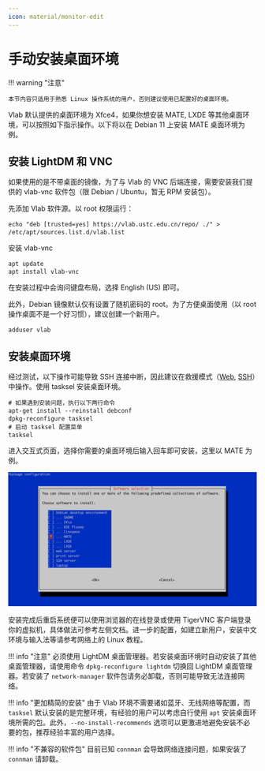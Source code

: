 ```yaml
---
icon: material/monitor-edit
---
```


# 手动安装桌面环境

!!! warning "注意"

    本节内容只适用于熟悉 Linux 操作系统的用户，否则建议使用已配置好的桌面环境。

Vlab 默认提供的桌面环境为 Xfce4，如果你想安装 MATE, LXDE 等其他桌面环境，可以按照如下指示操作。以下将以在 Debian 11 上安装 MATE 桌面环境为例。

## 安装 LightDM 和 VNC

如果使用的是不带桌面的镜像，为了与 Vlab 的 VNC 后端连接，需要安装我们提供的 vlab-vnc 软件包（限 Debian / Ubuntu，暂无 RPM 安装包）。

先添加 Vlab 软件源。以 root 权限运行：

```shell
echo "deb [trusted=yes] https://vlab.ustc.edu.cn/repo/ ./" > /etc/apt/sources.list.d/vlab.list
```

安装 vlab-vnc

```shell
apt update
apt install vlab-vnc
```

在安装过程中会询问键盘布局，选择 English (US) 即可。

此外，Debian 镜像默认仅有设置了随机密码的 root。为了方便桌面使用（以 root 操作桌面不是一个好习惯），建议创建一个新用户。

```shell
adduser vlab
```

## 安装桌面环境

经过测试，以下操作可能导致 SSH 连接中断，因此建议在救援模式（[Web](../login/ssh.md#web-username), [SSH](../faq.md#recovery-sshd)）中操作。使用 tasksel 安装桌面环境。

```shell
# 如果遇到安装问题，执行以下两行命令
apt-get install --reinstall debconf
dpkg-reconfigure tasksel
# 启动 tasksel 配置菜单
tasksel
```

进入交互式页面，选择你需要的桌面环境后输入回车即可安装，这里以 MATE 为例。

![Tasksel](../images/install-desktop-tasksel.png)

安装完成后重启系统便可以使用浏览器的在线登录或使用 TigerVNC 客户端登录你的虚拟机，具体做法可参考左侧文档。进一步的配置，如建立新用户，安装中文环境与输入法等请参考网络上的 Linux 教程。

!!! info "注意"
    必须使用 LightDM 桌面管理器。若安装桌面环境时自动安装了其他桌面管理器，请使用命令 `dpkg-reconfigure lightdm` 切换回 LightDM 桌面管理器。若安装了 `network-manager` 软件包请务必卸载，否则可能导致无法连接网络。

!!! info "更加精简的安装"
    由于 Vlab 环境不需要诸如蓝牙、无线网络等配置，而 `tasksel` 默认安装的是完整环境，有经验的用户可以考虑自行使用 `apt` 安装桌面环境所需的包。此外，`--no-install-recommends` 选项可以更激进地避免安装不必要的包，推荐经验丰富的用户选择。

!!! info "不兼容的软件包"
    目前已知 `connman` 会导致网络连接问题，如果安装了 `connman` 请卸载。
